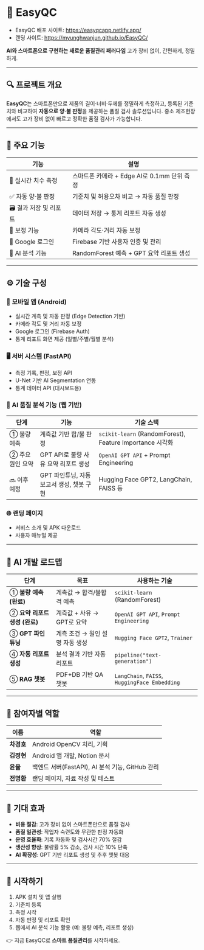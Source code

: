# 📏 EasyQC
- EasyQC 배포 사이트: https://easyqcapp.netlify.app/
- 랜딩 사이트: https://myunghwanjun.github.io/EasyQC/

**AI와 스마트폰으로 구현하는 새로운 품질관리 패러다임**
고가 장비 없이, 간편하게, 정밀하게.

---

## 🔍 프로젝트 개요

**EasyQC**는 스마트폰만으로 제품의 길이·너비·두께를 정밀하게 측정하고,
등록된 기준치와 비교하여 **자동으로 양·불 판정**을 제공하는 품질 검사 솔루션입니다.
중소 제조현장에서도 고가 장비 없이 빠르고 정확한 품질 검사가 가능합니다.

---

## 🎯 주요 기능

| 기능             | 설명                              |
| -------------- | ------------------------------- |
| 📐 실시간 치수 측정   | 스마트폰 카메라 + Edge AI로 0.1mm 단위 측정 |
| ✅ 자동 양·불 판정    | 기준치 및 허용오차 비교 → 자동 품질 판정        |
| 🗃 결과 저장 및 리포트 | 데이터 저장 → 통계 리포트 자동 생성           |
| 🔧 보정 기능       | 카메라 각도·거리 자동 보정                 |
| 🔐 Google 로그인  | Firebase 기반 사용자 인증 및 관리         |
| 🧠 AI 분석 기능    | RandomForest 예측 + GPT 요약 리포트 생성 |

---

## ⚙️ 기술 구성

### 📱 모바일 앱 (Android)

* 실시간 계측 및 자동 판정 (Edge Detection 기반)
* 카메라 각도 및 거리 자동 보정
* Google 로그인 (Firebase Auth)
* 통계 리포트 화면 제공 (일별/주별/월별 분석)

### 🖥 서버 시스템 (FastAPI)

* 측정 기록, 판정, 보정 API
* U-Net 기반 AI Segmentation 연동
* 통계 데이터 API (대시보드용)

### 🧠 AI 품질 분석 기능 (웹 기반)

| 단계         | 기능                         | 기술 스택                                                 |
| ---------- | -------------------------- | ----------------------------------------------------- |
| ① 불량 예측    | 계측값 기반 합/불 판정              | `scikit-learn` (RandomForest), Feature Importance 시각화 |
| ② 주요 원인 요약 | GPT API로 불량 사유 요약 리포트 생성   | `OpenAI GPT API` + Prompt Engineering                 |
| 🔜 이후 예정   | GPT 파인튜닝, 자동 보고서 생성, 챗봇 구현 | Hugging Face GPT2, LangChain, FAISS 등                 |

### 🌐 랜딩 페이지

* 서비스 소개 및 APK 다운로드
* 사용자 매뉴얼 제공


---

## 🧠 AI 개발 로드맵

| 단계                   | 목표                  | 사용하는 기술                                       |
| -------------------- | ------------------- | --------------------------------------------- |
| ① **불량 예측 (완료)**     | 계측값 → 합격/불합격 예측     | `scikit-learn` (RandomForest)                 |
| ② **요약 리포트 생성 (완료)** | 계측값 + 사유 → GPT로 요약  | `OpenAI GPT API`, `Prompt Engineering`        |
| ③ **GPT 파인튜닝**       | 계측 조건 → 원인 설명 자동 생성 | `Hugging Face GPT2`, `Trainer`                |
| ④ **자동 리포트 생성**      | 분석 결과 기반 자동 리포트     | `pipeline("text-generation")`                 |
| ⑤ **RAG 챗봇**         | PDF+DB 기반 QA 챗봇     | `LangChain`, `FAISS`, `HuggingFace Embedding` |

---

## 👥 참여자별 역할

| 이름      | 역할                                   |
| ------- | ------------------------------------ |
| **차경호** | Android OpenCV 처리, 기획                |
| **김정현** | Android 앱 개발, Notion 문서              |
| **윤율**  | 백엔드 서버(FastAPI), AI 분석 기능, GitHub 관리 |
| **전명환** | 랜딩 페이지, 자료 작성 및 테스트                  |

---

## 🚀 기대 효과

* **비용 절감**: 고가 장비 없이 스마트폰만으로 품질 검사
* **품질 일관성**: 작업자 숙련도와 무관한 판정 자동화
* **운영 효율화**: 기록 자동화 및 검사시간 70% 절감
* **생산성 향상**: 불량률 5% 감소, 검사 시간 10% 단축
* **AI 확장성**: GPT 기반 리포트 생성 및 추후 챗봇 대응

---

## 🔗 시작하기

1. APK 설치 및 앱 실행
2. 기준치 등록
3. 측정 시작
4. 자동 판정 및 리포트 확인
5. 웹에서 AI 분석 기능 활용 (예: 불량 예측, 리포트 생성)

👉 지금 EasyQC로 **스마트 품질관리**를 시작하세요.
